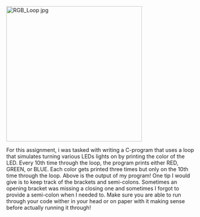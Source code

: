 <img width="359" alt="RGB_Loop jpg" src="https://user-images.githubusercontent.com/124649732/223920340-0926617c-cd9f-4f40-ba6e-bfb7cb92a438.png">

For this assignment, i was tasked with writing a C-program that uses a loop that simulates turning various LEDs lights on by printing the color of the LED. Every 10th time through the loop, the program prints either RED, GREEN, or BLUE. Each color gets printed three times but only on the 10th time through the loop. Above is the output of my program!
One tip I would give is to keep track of the brackets and semi-colons. Sometimes an opening bracket was missing a closing one and sometimes I forgot to provide a semi-colon when I needed to. Make sure you are able to run through your code wither in your head or on paper with it making sense before actually running it through!
